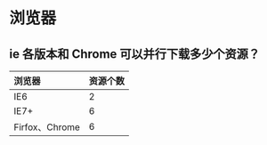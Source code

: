 # 浏览器

## ie 各版本和 Chrome 可以并行下载多少个资源？

| 浏览器 | 资源个数 |
| :--- | :--- |
| IE6 | 2 |
| IE7+ | 6 |
| Firfox、Chrome | 6 |



